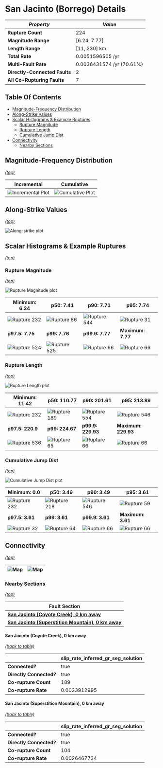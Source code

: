 # San Jacinto (Borrego) Details

| _Property_ | _Value_ |
|-----|-----|
| **Rupture Count** | 224 |
| **Magnitude Range** | [6.24, 7.77] |
| **Length Range** | [11, 230] km |
| **Total Rate** | 0.0051596505 /yr |
| **Multi-Fault Rate** | 0.0036431574 /yr (70.61%) |
| **Directly-Connected Faults** | 2 |
| **All Co-Rupturing Faults** | 7 |

## Table Of Contents
* [Magnitude-Frequency Distribution](#magnitude-frequency-distribution)
* [Along-Strike Values](#along-strike-values)
* [Scalar Histograms & Example Ruptures](#scalar-histograms--example-ruptures)
  * [Rupture Magnitude](#rupture-magnitude)
  * [Rupture Length](#rupture-length)
  * [Cumulative Jump Dist](#cumulative-jump-dist)
* [Connectivity](#connectivity)
  * [Nearby Sections](#nearby-sections)

## Magnitude-Frequency Distribution
_[(top)](#table-of-contents)_

| Incremental | Cumulative |
|-----|-----|
| ![Incremental Plot](resources/sect_mfd.png) | ![Cumulative Plot](resources/sect_mfd_cumulative.png) |

## Along-Strike Values
_[(top)](#table-of-contents)_

![Along-strike plot](resources/sect_along_strike.png)

## Scalar Histograms & Example Ruptures
_[(top)](#table-of-contents)_

### Rupture Magnitude
_[(top)](#table-of-contents)_

![Rupture Magnitude plot](resources/hist_MAG.png)

| **Minimum: 6.24** | **p50: 7.41** | **p90: 7.71** | **p95: 7.74** |
|-----|-----|-----|-----|
| ![Rupture 232](resources/rupture_232.png) | ![Rupture 86](resources/rupture_86.png) | ![Rupture 544](resources/rupture_544.png) | ![Rupture 31](resources/rupture_31.png) |
| **p97.5: 7.75** | **p99: 7.76** | **p99.9: 7.77** | **Maximum: 7.77** |
| ![Rupture 524](resources/rupture_524.png) | ![Rupture 525](resources/rupture_525.png) | ![Rupture 66](resources/rupture_66.png) | ![Rupture 66](resources/rupture_66.png) |

### Rupture Length
_[(top)](#table-of-contents)_

![Rupture Length plot](resources/hist_LENGTH.png)

| **Minimum: 11.42** | **p50: 110.77** | **p90: 201.61** | **p95: 213.89** |
|-----|-----|-----|-----|
| ![Rupture 232](resources/rupture_232.png) | ![Rupture 189](resources/rupture_189.png) | ![Rupture 554](resources/rupture_554.png) | ![Rupture 546](resources/rupture_546.png) |
| **p97.5: 220.9** | **p99: 224.67** | **p99.9: 229.93** | **Maximum: 229.93** |
| ![Rupture 536](resources/rupture_536.png) | ![Rupture 65](resources/rupture_65.png) | ![Rupture 66](resources/rupture_66.png) | ![Rupture 66](resources/rupture_66.png) |

### Cumulative Jump Dist
_[(top)](#table-of-contents)_

![Cumulative Jump Dist plot](resources/hist_CUM_JUMP_DIST.png)

| **Minimum: 0.0** | **p50: 3.49** | **p90: 3.49** | **p95: 3.61** |
|-----|-----|-----|-----|
| ![Rupture 232](resources/rupture_232.png) | ![Rupture 218](resources/rupture_218.png) | ![Rupture 546](resources/rupture_546.png) | ![Rupture 59](resources/rupture_59.png) |
| **p97.5: 3.61** | **p99: 3.61** | **p99.9: 3.61** | **Maximum: 3.61** |
| ![Rupture 32](resources/rupture_32.png) | ![Rupture 64](resources/rupture_64.png) | ![Rupture 66](resources/rupture_66.png) | ![Rupture 66](resources/rupture_66.png) |


## Connectivity
_[(top)](#table-of-contents)_

| ![Map](resources/corupture_count.png) | ![Map](resources/corupture_rate.png) |
|-----|-----|

### Nearby Sections
_[(top)](#table-of-contents)_

| Fault Section |
|-----|
| [**San Jacinto (Coyote Creek), 0 km away**](#san-jacinto-coyote-creek-0-km-away) |
| [**San Jacinto (Superstition Mountain), 0 km away**](#san-jacinto-superstition-mountain-0-km-away) |

#### San Jacinto (Coyote Creek), 0 km away
[_(back to table)_](#nearby-sections)

|  | slip_rate_inferred_gr_seg_solution |
|-----|-----|
| **Connected?** | true |
| **Directly Connected?** | true |
| **Co-rupture Count** | 189 |
| **Co-rupture Rate** | 0.0023912995 |
#### San Jacinto (Superstition Mountain), 0 km away
[_(back to table)_](#nearby-sections)

|  | slip_rate_inferred_gr_seg_solution |
|-----|-----|
| **Connected?** | true |
| **Directly Connected?** | true |
| **Co-rupture Count** | 104 |
| **Co-rupture Rate** | 0.0026467734 |
